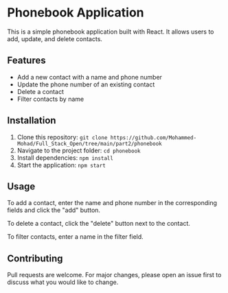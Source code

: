 # Phonebook Application

This is a simple phonebook application built with React. It allows users to add, update, and delete contacts.

## Features

- Add a new contact with a name and phone number
- Update the phone number of an existing contact
- Delete a contact
- Filter contacts by name

## Installation

1. Clone this repository: `git clone https://github.com/Mohammed-Mohad/Full_Stack_Open/tree/main/part2/phonebook`
2. Navigate to the project folder: `cd phonebook`
3. Install dependencies: `npm install`
4. Start the application: `npm start`

## Usage

To add a contact, enter the name and phone number in the corresponding fields and click the "add" button.


To delete a contact, click the "delete" button next to the contact.

To filter contacts, enter a name in the filter field.

## Contributing

Pull requests are welcome. For major changes, please open an issue first to discuss what you would like to change.

